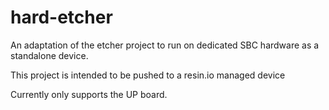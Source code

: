 # hard-etcher
An adaptation of the etcher project to run on dedicated SBC hardware as a standalone device.

This project is intended to be pushed to a resin.io managed device

Currently only supports the UP board.
